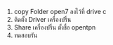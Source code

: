1. copy Folder open7 ลงไว้ที่ drive c
2. ติดตั้ง Driver เครื่องปริ้น
3. Share เครื่องปริ้น ตั้งชื่อ opentpn
4. ทดสอบรัน 